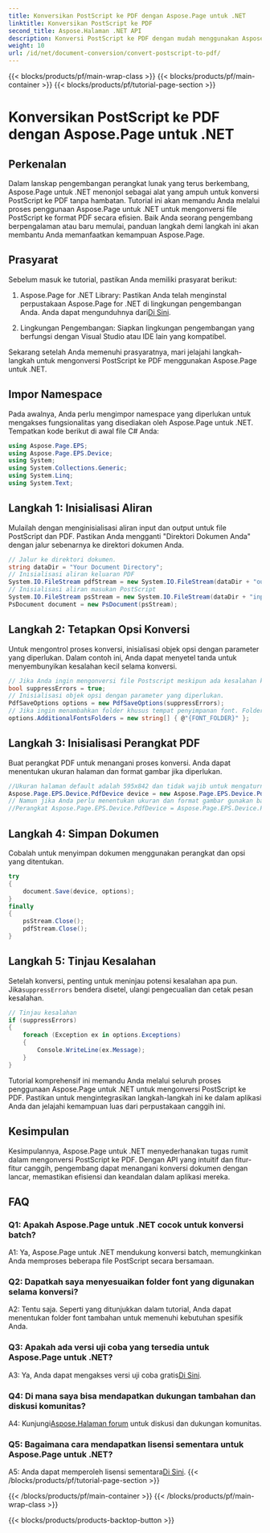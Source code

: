 ```yaml
---
title: Konversikan PostScript ke PDF dengan Aspose.Page untuk .NET
linktitle: Konversikan PostScript ke PDF
second_title: Aspose.Halaman .NET API
description: Konversi PostScript ke PDF dengan mudah menggunakan Aspose.Page untuk .NET. Kuat, andal, dan ramah pengembang.
weight: 10
url: /id/net/document-conversion/convert-postscript-to-pdf/
---
```


{{< blocks/products/pf/main-wrap-class >}}
{{< blocks/products/pf/main-container >}}
{{< blocks/products/pf/tutorial-page-section >}}

# Konversikan PostScript ke PDF dengan Aspose.Page untuk .NET

## Perkenalan

Dalam lanskap pengembangan perangkat lunak yang terus berkembang, Aspose.Page untuk .NET menonjol sebagai alat yang ampuh untuk konversi PostScript ke PDF tanpa hambatan. Tutorial ini akan memandu Anda melalui proses penggunaan Aspose.Page untuk .NET untuk mengonversi file PostScript ke format PDF secara efisien. Baik Anda seorang pengembang berpengalaman atau baru memulai, panduan langkah demi langkah ini akan membantu Anda memanfaatkan kemampuan Aspose.Page.

## Prasyarat

Sebelum masuk ke tutorial, pastikan Anda memiliki prasyarat berikut:

1.  Aspose.Page for .NET Library: Pastikan Anda telah menginstal perpustakaan Aspose.Page for .NET di lingkungan pengembangan Anda. Anda dapat mengunduhnya dari[Di Sini](https://releases.aspose.com/page/net/).

2. Lingkungan Pengembangan: Siapkan lingkungan pengembangan yang berfungsi dengan Visual Studio atau IDE lain yang kompatibel.

Sekarang setelah Anda memenuhi prasyaratnya, mari jelajahi langkah-langkah untuk mengonversi PostScript ke PDF menggunakan Aspose.Page untuk .NET.

## Impor Namespace

Pada awalnya, Anda perlu mengimpor namespace yang diperlukan untuk mengakses fungsionalitas yang disediakan oleh Aspose.Page untuk .NET. Tempatkan kode berikut di awal file C# Anda:

```csharp
using Aspose.Page.EPS;
using Aspose.Page.EPS.Device;
using System;
using System.Collections.Generic;
using System.Linq;
using System.Text;
```

## Langkah 1: Inisialisasi Aliran

Mulailah dengan menginisialisasi aliran input dan output untuk file PostScript dan PDF. Pastikan Anda mengganti "Direktori Dokumen Anda" dengan jalur sebenarnya ke direktori dokumen Anda.

```csharp
// Jalur ke direktori dokumen.
string dataDir = "Your Document Directory";
// Inisialisasi aliran keluaran PDF
System.IO.FileStream pdfStream = new System.IO.FileStream(dataDir + "outputPDF_out.pdf", System.IO.FileMode.Create, System.IO.FileAccess.Write);
// Inisialisasi aliran masukan PostScript
System.IO.FileStream psStream = new System.IO.FileStream(dataDir + "input.ps", System.IO.FileMode.Open, System.IO.FileAccess.Read);
PsDocument document = new PsDocument(psStream);
```

## Langkah 2: Tetapkan Opsi Konversi

Untuk mengontrol proses konversi, inisialisasi objek opsi dengan parameter yang diperlukan. Dalam contoh ini, Anda dapat menyetel tanda untuk menyembunyikan kesalahan kecil selama konversi.

```csharp
// Jika Anda ingin mengonversi file Postscript meskipun ada kesalahan kecil, setel tanda ini
bool suppressErrors = true;
// Inisialisasi objek opsi dengan parameter yang diperlukan.
PdfSaveOptions options = new PdfSaveOptions(suppressErrors);
// Jika ingin menambahkan folder khusus tempat penyimpanan font. Folder font default di OS selalu disertakan.
options.AdditionalFontsFolders = new string[] { @"{FONT_FOLDER}" };
```

## Langkah 3: Inisialisasi Perangkat PDF

Buat perangkat PDF untuk menangani proses konversi. Anda dapat menentukan ukuran halaman dan format gambar jika diperlukan.

```csharp
//Ukuran halaman default adalah 595x842 dan tidak wajib untuk mengaturnya di PdfDevice
Aspose.Page.EPS.Device.PdfDevice device = new Aspose.Page.EPS.Device.PdfDevice(pdfStream);
// Namun jika Anda perlu menentukan ukuran dan format gambar gunakan baris berikut
//Perangkat Aspose.Page.EPS.Device.PdfDevice = Aspose.Page.EPS.Device.PdfDevice baru (pdfStream, System.Drawing.Size baru (595, 842));
```

## Langkah 4: Simpan Dokumen

Cobalah untuk menyimpan dokumen menggunakan perangkat dan opsi yang ditentukan.

```csharp
try
{
    document.Save(device, options);
}
finally
{
    psStream.Close();
    pdfStream.Close();
}
```

## Langkah 5: Tinjau Kesalahan

 Setelah konversi, penting untuk meninjau potensi kesalahan apa pun. Jika`suppressErrors` bendera disetel, ulangi pengecualian dan cetak pesan kesalahan.

```csharp
// Tinjau kesalahan
if (suppressErrors)
{
    foreach (Exception ex in options.Exceptions)
    {
        Console.WriteLine(ex.Message);
    }
}
```

Tutorial komprehensif ini memandu Anda melalui seluruh proses penggunaan Aspose.Page untuk .NET untuk mengonversi PostScript ke PDF. Pastikan untuk mengintegrasikan langkah-langkah ini ke dalam aplikasi Anda dan jelajahi kemampuan luas dari perpustakaan canggih ini.

## Kesimpulan

Kesimpulannya, Aspose.Page untuk .NET menyederhanakan tugas rumit dalam mengonversi PostScript ke PDF. Dengan API yang intuitif dan fitur-fitur canggih, pengembang dapat menangani konversi dokumen dengan lancar, memastikan efisiensi dan keandalan dalam aplikasi mereka.

## FAQ

### Q1: Apakah Aspose.Page untuk .NET cocok untuk konversi batch?

A1: Ya, Aspose.Page untuk .NET mendukung konversi batch, memungkinkan Anda memproses beberapa file PostScript secara bersamaan.

### Q2: Dapatkah saya menyesuaikan folder font yang digunakan selama konversi?

A2: Tentu saja. Seperti yang ditunjukkan dalam tutorial, Anda dapat menentukan folder font tambahan untuk memenuhi kebutuhan spesifik Anda.

### Q3: Apakah ada versi uji coba yang tersedia untuk Aspose.Page untuk .NET?

 A3: Ya, Anda dapat mengakses versi uji coba gratis[Di Sini](https://releases.aspose.com/).

### Q4: Di mana saya bisa mendapatkan dukungan tambahan dan diskusi komunitas?

 A4: Kunjungi[Aspose.Halaman forum](https://forum.aspose.com/c/page/39) untuk diskusi dan dukungan komunitas.

### Q5: Bagaimana cara mendapatkan lisensi sementara untuk Aspose.Page untuk .NET?

 A5: Anda dapat memperoleh lisensi sementara[Di Sini](https://purchase.aspose.com/temporary-license/).
{{< /blocks/products/pf/tutorial-page-section >}}

{{< /blocks/products/pf/main-container >}}
{{< /blocks/products/pf/main-wrap-class >}}

{{< blocks/products/products-backtop-button >}}
